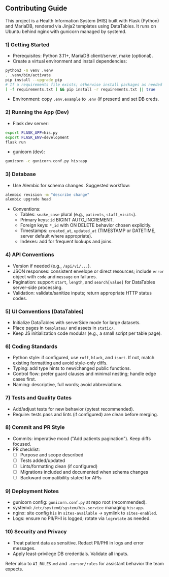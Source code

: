 ## Contributing Guide

This project is a Health Information System (HIS) built with Flask (Python) and MariaDB, rendered via Jinja2 templates using DataTables. It runs on Ubuntu behind nginx with gunicorn managed by systemd.

### 1) Getting Started
- Prerequisites: Python 3.11+, MariaDB client/server, make (optional).
- Create a virtual environment and install dependencies:
```bash
python3 -m venv .venv
. .venv/bin/activate
pip install --upgrade pip
# If a requirements file exists; otherwise install packages as needed
[ -f requirements.txt ] && pip install -r requirements.txt || true
```
- Environment: copy `.env.example` to `.env` (if present) and set DB creds.

### 2) Running the App (Dev)
- Flask dev server:
```bash
export FLASK_APP=his.py
export FLASK_ENV=development
flask run
```
- gunicorn (dev):
```bash
gunicorn -c gunicorn.conf.py his:app
```

### 3) Database
- Use Alembic for schema changes. Suggested workflow:
```bash
alembic revision -m "describe change"
alembic upgrade head
```
- Conventions:
  - Tables: `snake_case` plural (e.g., `patients`, `staff_visits`).
  - Primary keys: `id` BIGINT AUTO_INCREMENT.
  - Foreign keys: `*_id` with ON DELETE behavior chosen explicitly.
  - Timestamps: `created_at`, `updated_at` (TIMESTAMP or DATETIME, server default where appropriate).
  - Indexes: add for frequent lookups and joins.

### 4) API Conventions
- Version if needed (e.g., `/api/v1/...`).
- JSON responses: consistent envelope or direct resources; include `error` object with `code` and `message` on failures.
- Pagination: support `start`, `length`, and `search[value]` for DataTables server-side processing.
- Validation: validate/sanitize inputs; return appropriate HTTP status codes.

### 5) UI Conventions (DataTables)
- Initialize DataTables with serverSide mode for large datasets.
- Place pages in `templates/` and assets in `static/`.
- Keep JS initialization code modular (e.g., a small script per table page).

### 6) Coding Standards
- Python style: if configured, use `ruff`, `black`, and `isort`. If not, match existing formatting and avoid style-only diffs.
- Typing: add type hints to new/changed public functions.
- Control flow: prefer guard clauses and minimal nesting; handle edge cases first.
- Naming: descriptive, full words; avoid abbreviations.

### 7) Tests and Quality Gates
- Add/adjust tests for new behavior (pytest recommended).
- Require: tests pass and lints (if configured) are clean before merging.

### 8) Commit and PR Style
- Commits: imperative mood ("Add patients pagination"). Keep diffs focused.
- PR checklist:
  - [ ] Purpose and scope described
  - [ ] Tests added/updated
  - [ ] Lints/formatting clean (if configured)
  - [ ] Migrations included and documented when schema changes
  - [ ] Backward compatibility stated for APIs

### 9) Deployment Notes
- gunicorn config: `gunicorn.conf.py` at repo root (recommended).
- systemd: `/etc/systemd/system/his.service` managing `his:app`.
- nginx: site config `his` in `sites-available` → symlink to `sites-enabled`.
- Logs: ensure no PII/PHI is logged; rotate via `logrotate` as needed.

### 10) Security and Privacy
- Treat patient data as sensitive. Redact PII/PHI in logs and error messages.
- Apply least-privilege DB credentials. Validate all inputs.

Refer also to `AI_RULES.md` and `.cursor/rules` for assistant behavior the team expects.
